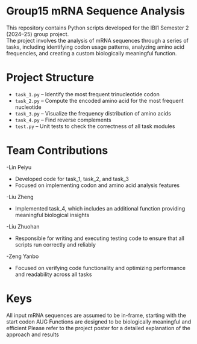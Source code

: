 # Group15 mRNA Sequence Analysis

This repository contains Python scripts developed for the IBI1 Semester 2 (2024–25) group project.  
The project involves the analysis of mRNA sequences through a series of tasks, including identifying codon usage patterns, analyzing amino acid frequencies, and creating a custom biologically meaningful function.

# Project Structure

- `task_1.py` – Identify the most frequent trinucleotide codon  
- `task_2.py` – Compute the encoded amino acid for the most frequent nucleotide  
- `task_3.py` – Visualize the frequency distribution of amino acids  
- `task_4.py` – Find reverse complements
- `test.py` – Unit tests to check the correctness of all task modules

# Team Contributions

  -Lin Peiyu  
  - Developed code for task_1, task_2, and task_3
  - Focused on implementing codon and amino acid analysis features

  -Liu Zheng
  - Implemented task_4, which includes an additional function providing meaningful biological insights

  -Liu Zhuohan
  - Responsible for writing and executing testing code to ensure that all scripts run correctly and reliably

  -Zeng Yanbo  
  - Focused on verifying code functionality and optimizing performance and readability across all tasks

# Keys

All input mRNA sequences are assumed to be in-frame, starting with the start codon AUG
Functions are designed to be biologically meaningful and efficient
Please refer to the project poster for a detailed explanation of the approach and results
